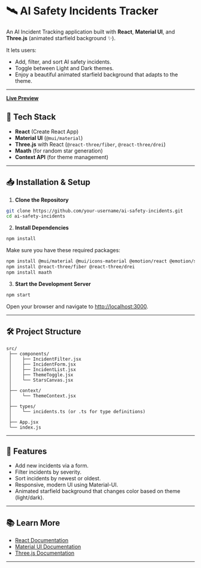 # 🛰️ AI Safety Incidents Tracker

An AI Incident Tracking application built with **React**, **Material UI**, and **Three.js** (animated starfield background ✨).

It lets users:
- Add, filter, and sort AI safety incidents.
- Toggle between Light and Dark themes.
- Enjoy a beautiful animated starfield background that adapts to the theme.

---

[**Live Preview**](https://shivamkumar1352.github.io/ai-safety-incident-dashboard/)

## 🚀 Tech Stack

- **React** (Create React App)
- **Material UI** (`@mui/material`)
- **Three.js** with React (`@react-three/fiber`, `@react-three/drei`)
- **Maath** (for random star generation)
- **Context API** (for theme management)

---

## 📥 Installation & Setup

1. **Clone the Repository**

```bash
git clone https://github.com/your-username/ai-safety-incidents.git
cd ai-safety-incidents
```

2. **Install Dependencies**

```bash
npm install
```

Make sure you have these required packages:

```bash
npm install @mui/material @mui/icons-material @emotion/react @emotion/styled
npm install @react-three/fiber @react-three/drei
npm install maath
```

3. **Start the Development Server**

```bash
npm start
```

Open your browser and navigate to [http://localhost:3000](http://localhost:3000).

---

## 🛠️ Project Structure

```
src/
 ├── components/
 │    ├── IncidentFilter.jsx
 │    ├── IncidentForm.jsx
 │    ├── IncidentList.jsx
 │    ├── ThemeToggle.jsx
 │    └── StarsCanvas.jsx
 │
 ├── context/
 │    └── ThemeContext.jsx
 │
 ├── types/
 │    └── incidents.ts (or .ts for type definitions)
 │
 ├── App.jsx
 └── index.js
```

---

## 🌟 Features

- Add new incidents via a form.
- Filter incidents by severity.
- Sort incidents by newest or oldest.
- Responsive, modern UI using Material-UI.
- Animated starfield background that changes color based on theme (light/dark).

---

## 📚 Learn More

- [React Documentation](https://react.dev/)
- [Material UI Documentation](https://mui.com/)
- [Three.js Documentation](https://threejs.org/)

---
